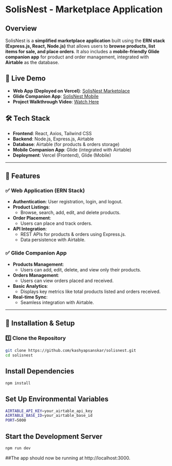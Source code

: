   # SolisNest - Marketplace Application

## Overview

SolisNest is a **simplified marketplace application** built using the **ERN stack (Express.js, React, Node.js)** that allows users to **browse products, list items for sale, and place orders**. It also includes a **mobile-friendly Glide companion app** for product and order management, integrated with **Airtable** as the database.

## 🚀 Live Demo

- **Web App (Deployed on Vercel)**: [SolisNest Marketplace](https://solisnest-new-git-main-sanskar-kashyaps-projects.vercel.app/)
- **Glide Companion App**: [SolisNest Mobile](https://solisnest-s254.glide.page/)
- **Project Walkthrough Video**: [Watch Here](https://drive.google.com/file/d/1Scj-_B1WYHk0SmG7AavIiYPljRSC1ePx/view?usp=sharing)

## 🛠 Tech Stack

- **Frontend**: React, Axios, Tailwind CSS
- **Backend**: Node.js, Express.js, Airtable
- **Database**: Airtable (for products & orders storage)
- **Mobile Companion App**: Glide (integrated with Airtable)
- **Deployment**: Vercel (Frontend), Glide (Mobile)

---

## 🌟 Features

### ✅ Web Application (ERN Stack)
- **Authentication**: User registration, login, and logout.
- **Product Listings**:
  - Browse, search, add, edit, and delete products.
- **Order Placement**:
  - Users can place and track orders.
- **API Integration**:
  - REST APIs for products & orders using Express.js.
  - Data persistence with Airtable.

### ✅ Glide Companion App
- **Products Management**:
  - Users can add, edit, delete, and view only their products.
- **Orders Management**:
  - Users can view orders placed and received.
- **Basic Analytics**:
  - Displays key metrics like total products listed and orders received.
- **Real-time Sync**:
  - Seamless integration with Airtable.

---

## 🚀 Installation & Setup

### 1️⃣ Clone the Repository
```bash
git clone https://github.com/kashyapsanskar/solisnest.git
cd solisnest
```
## Install Dependencies
```bash
npm install
```
## Set Up Environmental Variables
```bash
AIRTABLE_API_KEY=your_airtable_api_key
AIRTABLE_BASE_ID=your_airtable_base_id
PORT=5000
```
## Start the Development Server
```bash
npm run dev
```
##The app should now be running at http://localhost:3000.


